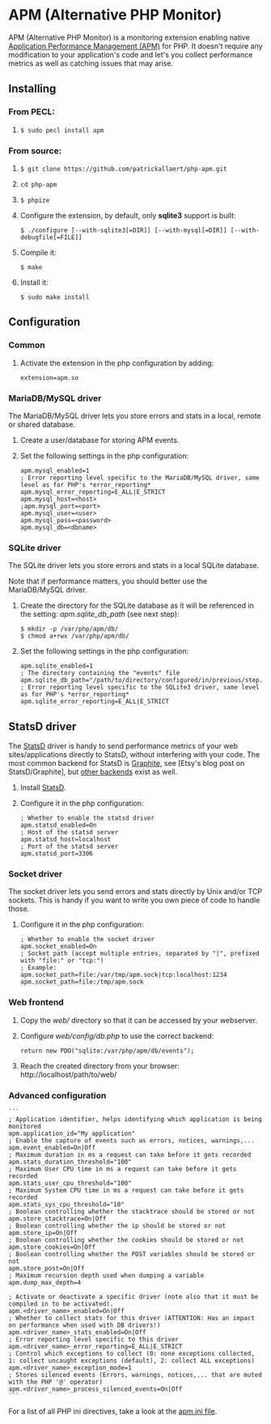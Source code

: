 # APM (Alternative PHP Monitor)

APM (Alternative PHP Monitor) is a monitoring extension enabling native [Application Performance Management (APM)](http://en.wikipedia.org/wiki/Application_performance_management) for PHP.
It doesn't require any modification to your application's code and let's you collect performance metrics as well as catching issues that may arise.

## Installing

### From PECL:

1. `$ sudo pecl install apm`

### From source:

1. `$ git clone https://github.com/patrickallaert/php-apm.git`
2. `cd php-apm`
3. `$ phpize`
4. Configure the extension, by default, only **sqlite3** support is built:

    ```
    $ ./configure [--with-sqlite3[=DIR]] [--with-mysql[=DIR]] [--with-debugfile[=FILE]]
    ```
5. Compile it:

    ```
    $ make
    ```
6. Install it:

    ```
    $ sudo make install
    ```

## Configuration

### Common

1. Activate the extension in the php configuration by adding:

    ```
    extension=apm.so
    ```

### MariaDB/MySQL driver

The MariaDB/MySQL driver lets you store errors and stats in a local, remote or shared database.

1. Create a user/database for storing APM events.
2. Set the following settings in the php configuration:

    ```
    apm.mysql_enabled=1
    ; Error reporting level specific to the MariaDB/MySQL driver, same level as for PHP's *error_reporting*
    apm.mysql_error_reporting=E_ALL|E_STRICT
    apm.mysql_host=<host>
    ;apm.mysql_port=<port>
    apm.mysql_user=<user>
    apm.mysql_pass=<password>
    apm.mysql_db=<dbname>
    ```

### SQLite driver

The SQLite driver lets you store errors and stats in a local SQLite database.

Note that if performance matters, you should better use the MariaDB/MySQL driver.

1. Create the directory for the SQLite database as it will be referenced in the setting: *apm.sqlite_db_path* (see next step):

    ```
    $ mkdir -p /var/php/apm/db/
    $ chmod a+rwx /var/php/apm/db/
    ```
2. Set the following settings in the php configuration:

    ```
    apm.sqlite_enabled=1
    ; The directory containing the "events" file
    apm.sqlite_db_path="/path/to/directory/configured/in/previous/step."
    ; Error reporting level specific to the SQLite3 driver, same level as for PHP's *error_reporting*
    apm.sqlite_error_reporting=E_ALL|E_STRICT
    ```

## StatsD driver

The [StatsD](https://github.com/etsy/statsd/) driver is handy to send performance metrics of your web sites/applications directly to StatsD, without interfering with your code. The most common backend for StatsD is [Graphite](http://graphite.wikidot.com/), see [Etsy's blog post on StatsD/Graphite], but [other backends](https://github.com/etsy/statsd/wiki/Backends) exist as well.

1. Install [StatsD](https://github.com/etsy/statsd/).
2. Configure it in the php configuration:

    ```
    ; Whether to enable the statsd driver
    apm.statsd_enabled=On
    ; Host of the statsd server
    apm.statsd_host=localhost
    ; Port of the statsd server
    apm.statsd_port=3306
    ```

### Socket driver

The socket driver lets you send errors and stats directly by Unix and/or TCP sockets. This is handy if you want to write you own piece of code to handle those.

1. Configure it in the php configuration:

    ```
    ; Whether to enable the socket driver
    apm.socket_enabled=On
    ; Socket path (accept multiple entries, separated by "|", prefixed with "file:" or "tcp:")
    ; Example: apm.socket_path=file:/var/tmp/apm.sock|tcp:localhost:1234
    apm.socket_path=file:/tmp/apm.sock
    ```

### Web frontend

1. Copy the *web/* directory so that it can be accessed by your webserver.
2. Configure *web/config/db.php* to use the correct backend:

    ```
    return new PDO("sqlite:/var/php/apm/db/events");
    ```
3. Reach the created directory from your browser: http://localhost/path/to/web/

### Advanced configuration

    ```
    ; Application identifier, helps identifying which application is being monitored
    apm.application_id="My application"
    ; Enable the capture of events such as errors, notices, warnings,...
    apm.event_enabled=On|Off
    ; Maximum duration in ms a request can take before it gets recorded
    apm.stats_duration_threshold="100"
    ; Maximum User CPU time in ms a request can take before it gets recorded
    apm.stats_user_cpu_threshold="100"
    ; Maximum System CPU time in ms a request can take before it gets recorded
    apm.stats_sys_cpu_threshold="10"
    ; Boolean controlling whether the stacktrace should be stored or not
    apm.store_stacktrace=On|Off
    ; Boolean controlling whether the ip should be stored or not
    apm.store_ip=On|Off
    ; Boolean controlling whether the cookies should be stored or not
    apm.store_cookies=On|Off
    ; Boolean controlling whether the POST variables should be stored or not
    apm.store_post=On|Off
    ; Maximum recursion depth used when dumping a variable
    apm.dump_max_depth=4

    ; Activate or deactivate a specific driver (note also that it must be compiled in to be activated).
    apm.<driver_name>_enabled=On|Off
    ; Whether to collect stats for this driver (ATTENTION: Has an impact on performance when used with DB drivers!)
    apm.<driver_name>_stats_enabled=On|Off
    ; Error reporting level specific to this driver
    apm.<driver_name>_error_reporting=E_ALL|E_STRICT
    ; Control which exceptions to collect (0: none exceptions collected, 1: collect uncaught exceptions (default), 2: collect ALL exceptions)
    apm.<driver_name>_exception_mode=1
    ; Stores silenced events (Errors, warnings, notices,... that are muted with the PHP '@' operator)
    apm.<driver_name>_process_silenced_events=On|Off
    ```

For a list of all PHP ini directives, take a look at the [apm.ini file](apm.ini).
